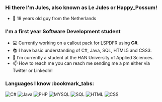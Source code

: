<h3>Hi there I'm Jules, also known as Le Jules or Happy_Possum!</h3>

- :calendar: 18 years old guy from the Netherlands

<h3>I'm a first year Software Development student</h3>

- :computer: Currently working on a callout pack for LSPDFR using **C#**.
- :books: I have basic understanding of C#, Java, SQL, HTML5 and CSS3.
- :notebook: I’m currently a student at the HAN University of Applied Sciences.
- 📫 How to reach me you can reach me sending me a pm either via Twitter or LinkedIn!


<h3>Languages I know :bookmark_tabs:</h3>

![C#](https://img.shields.io/badge/-C%23-informational?style=flat-square&logo=c#)
![Java](https://img.shields.io/badge/-Java-%23F7DF1C?style=flat-square&logo=java&logoColor=000000&labelColor=%23F7DF1C&color=%23FFCE5A
)
![PHP](https://img.shields.io/badge/-PHP-grey?style=flat-square&logo=php
)
![MYSQL](https://img.shields.io/badge/-MYSQL-grey?style=flat-square&logo=mysql
)
![SQL](https://img.shields.io/badge/-SQL-000000?style=flat&logo=postgresql
)
![HTML](https://img.shields.io/badge/-HTML5-white?style=flat-square&logo=html5
)
![CSS](https://img.shields.io/badge/-CSS3-black?style=flat-square&logo=css3
)

<!---
julesk1702/julesk1702 is a ✨ special ✨ repository because its `README.md` (this file) appears on your GitHub profile.
You can click the Preview link to take a look at your changes.
--->
